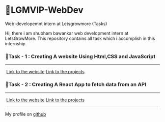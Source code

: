 # 🎯LGMVIP-WebDev
Web-developemnt intern at  Letsgrowmore (Tasks)
<p>
Hi, there i am  shubham bawankar web development intern at LetsGrowMore.
This repository  contains all  task  which  i accomplish in this internship.
</p>

<h3>🎯Task - 1 : Creating  A website Using Html,CSS and JavaScript</h3> 
<hr/>
<img src="" />
<a href="">Link to the website</a>
<a href="">Link to the projects</a>
<br/>
<h3>🎯Task - 2 : Creating A React App to fetch data from an API </h3> 
<hr/>
<img src="" />
<a href="">Link to the website</a>
<a href="">Link to the projects</a>
<hr/>
My profile on <a href="https://github.com/Shubham56-droid">github</a>

